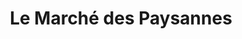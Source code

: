 ---
title: "Le Marché des Paysannes"
url: /saignelegier/le-marche-des-paysannes/
shop: Lebensmittel
---